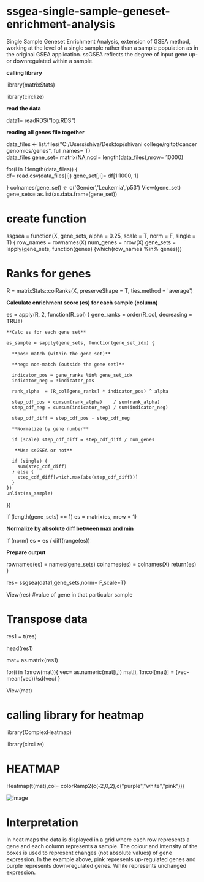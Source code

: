 # ssgea-single-sample-geneset-enrichment-analysis

Single Sample Geneset Enrichment Analysis, extension of GSEA method, working at the level of a single sample rather than a sample population as in the original GSEA application.
ssGSEA reflects the degree of input gene up- or downregulated within a sample.

**calling library**

library(matrixStats)

library(circlize)

**read the data**

data1= readRDS("log.RDS")

**reading all genes file together**

data_files <- list.files("C:/Users/shiva/Desktop/shivani college/rgitbt/cancer genomics/genes", full.names= T)  
data_files 
gene_set= matrix(NA,ncol= length(data_files),nrow= 10000)

for(i in 1:length(data_files)) {                              
  df= read.csv(data_files[i])
  gene_set[,i]= df[1:1000, 1]
  
}
colnames(gene_set) <- c('Gender','Leukemia','p53')
View(gene_set)
gene_sets= as.list(as.data.frame(gene_set))

# create function

ssgsea = function(X, gene_sets, alpha = 0.25, scale = T, norm = F, single = T) {
  row_names = rownames(X)
  num_genes = nrow(X)
  gene_sets = lapply(gene_sets, function(genes) {which(row_names %in% genes)})
  # Ranks for genes
  R = matrixStats::colRanks(X, preserveShape = T, ties.method = 'average')
  
  **Calculate enrichment score (es) for each sample (column)**
  
  es = apply(R, 2, function(R_col) {
    gene_ranks = order(R_col, decreasing = TRUE)
    
    **Calc es for each gene set**
    
    es_sample = sapply(gene_sets, function(gene_set_idx) {
    
      **pos: match (within the gene set)**
      
      **neg: non-match (outside the gene set)**
      
      indicator_pos = gene_ranks %in% gene_set_idx
      indicator_neg = !indicator_pos
      
      rank_alpha  = (R_col[gene_ranks] * indicator_pos) ^ alpha
      
      step_cdf_pos = cumsum(rank_alpha)    / sum(rank_alpha)
      step_cdf_neg = cumsum(indicator_neg) / sum(indicator_neg)
      
      step_cdf_diff = step_cdf_pos - step_cdf_neg
      
      **Normalize by gene number**
      
      if (scale) step_cdf_diff = step_cdf_diff / num_genes
      
       **Use ssGSEA or not**
       
      if (single) {
        sum(step_cdf_diff)
      } else {
        step_cdf_diff[which.max(abs(step_cdf_diff))]
      }
    })
    unlist(es_sample)
  })
  
  if (length(gene_sets) == 1) es = matrix(es, nrow = 1)
  
  **Normalize by absolute diff between max and min**
  
  if (norm) es = es / diff(range(es))
  
   **Prepare output**
   
  rownames(es) = names(gene_sets)
  colnames(es) = colnames(X)
  return(es)
}


res= ssgsea(data1,gene_sets,norm= F,scale=T)

View(res) #value of gene in that particular sample

# Transpose data
res1 = t(res)

head(res1)

mat= as.matrix(res1)

for(i in 1:nrow(mat)){
  vec= as.numeric(mat[i,])
  mat[i, 1:ncol(mat)] = (vec-mean(vec))/sd(vec)
}

View(mat)

# calling library for heatmap

library(ComplexHeatmap)

library(circlize)

# HEATMAP

Heatmap(t(mat),col= colorRamp2(c(-2,0,2),c("purple","white","pink")))  

![image](https://user-images.githubusercontent.com/66779651/199063404-93ab1bd9-7050-42fd-8941-d69baad1aba0.png)

# Interpretation

In heat maps the data is displayed in a grid where each row represents a gene and each column represents a sample. The colour and intensity of the boxes is used to represent changes (not absolute values) of gene expression. In the example above, pink represents up-regulated genes and purple represents down-regulated genes. White represents unchanged expression.

            
